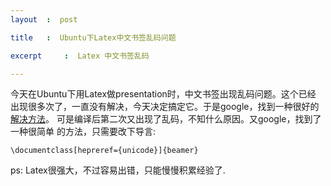```yaml
---
layout	:  post 

title	:  Ubuntu下Latex中文书签乱码问题

excerpt 	:  Latex 中文书签乱码

---
```


今天在Ubuntu下用Latex做presentation时，中文书签出现乱码问题。这个已经
出现很多次了，一直没有解决，今天决定搞定它。于是google，找到一种很好的
[解决方法](http://www2.informatik.hu-berlin.de/~xu/cjk.html#fn.2)。
可是编译后第二次又出现了乱码，不知什么原因。又google，找到了一种很简单
的方法，只需要改下导言:

 `\documentclass[hepreref={unicode}]{beamer}` 

ps: Latex很强大，不过容易出错，只能慢慢积累经验了.
